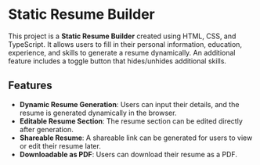 # Static Resume Builder

This project is a **Static Resume Builder** created using HTML, CSS, and TypeScript. It allows users to fill in their personal information, education, experience, and skills to generate a resume dynamically. An additional feature includes a toggle button that hides/unhides additional skills.

## Features
- **Dynamic Resume Generation**: Users can input their details, and the resume is generated dynamically in the browser.
- **Editable Resume Section**: The resume section can be edited directly after generation.
- **Shareable Resume**: A shareable link can be generated for users to view or edit their resume later.
- **Downloadable as PDF**: Users can download their resume as a PDF.
